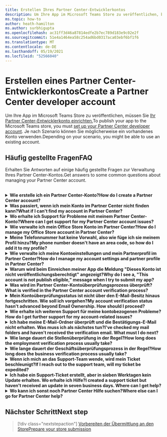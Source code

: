 ```yaml
---
title: Erstellen Ihres Partner Center-Entwicklerkontos
description: Um Ihre App im Microsoft Teams Store zu veröffentlichen, benötigen Sie ein Partner Center-Entwicklerkonto.
ms.topic: how-to
author: heath-hamilton
ms.author: surbhigupta
ms.openlocfilehash: ac31ff3d46a87814edfe2b7ec789d183e9c02e2f
ms.sourcegitcommit: 51e4a1464ea58c254ad6bd0317aca03ebf6bf1f6
ms.translationtype: MT
ms.contentlocale: de-DE
ms.lasthandoff: 05/19/2021
ms.locfileid: "52566040"
---
```

# <a name="create-a-partner-center-developer-account"></a><span data-ttu-id="db0e6-103">Erstellen eines Partner Center-Entwicklerkontos</span><span class="sxs-lookup"><span data-stu-id="db0e6-103">Create a Partner Center developer account</span></span>

<span data-ttu-id="db0e6-104">Um Ihre App im Microsoft Teams Store zu veröffentlichen, müssen Sie [Ihr Partner Center-Entwicklerkonto einrichten.](/office/dev/store/open-a-developer-account)</span><span class="sxs-lookup"><span data-stu-id="db0e6-104">To publish your app to the Microsoft Teams store, you must [set up your Partner Center developer account](/office/dev/store/open-a-developer-account).</span></span> <span data-ttu-id="db0e6-105">Je nach Szenario können Sie möglicherweise ein vorhandenes Konto verwenden.</span><span class="sxs-lookup"><span data-stu-id="db0e6-105">Depending on your scenario, you might be able to use an existing account.</span></span>

## <a name="faq"></a><span data-ttu-id="db0e6-106">Häufig gestellte Fragen</span><span class="sxs-lookup"><span data-stu-id="db0e6-106">FAQ</span></span>

<span data-ttu-id="db0e6-107">Erhalten Sie Antworten auf einige häufig gestellte Fragen zur Verwaltung Ihres Partner Center-Kontos.</span><span class="sxs-lookup"><span data-stu-id="db0e6-107">Get answers to some common questions about managing your Partner Center account.</span></span>

<br>

<details>

<summary><span data-ttu-id="db0e6-108"><b>Wie erstelle ich ein Partner Center-Konto?</b></span><span class="sxs-lookup"><span data-stu-id="db0e6-108"><b>How do I create a Partner Center account?</b></span></span></summary>

<span data-ttu-id="db0e6-109">Sie können ein Partner Center-Konto auf eine der folgenden Arten erstellen:</span><span class="sxs-lookup"><span data-stu-id="db0e6-109">You can create a Partner Center account one of the following ways:</span></span>

* <span data-ttu-id="db0e6-110">Wenn Sie noch nicht mit Partner Center vertraut sind und kein Microsoft Network-Konto haben, [erstellen Sie ein Konto auf der Partner Center-Registrierungsseite](/office/dev/store/open-a-developer-account#create-an-account-using-the-partner-center-enrollment-page).</span><span class="sxs-lookup"><span data-stu-id="db0e6-110">If you're new to Partner Center and don't have a Microsoft Network Account, [create an account using the Partner Center enrollment page](/office/dev/store/open-a-developer-account#create-an-account-using-the-partner-center-enrollment-page).</span></span>
* <span data-ttu-id="db0e6-111">Wenn Sie bereits im Microsoft Partner Network registriert sind, [erstellen Sie ein Konto direkt aus dem Partner Center mithilfe vorhandener Microsoft Partner Center-Registrierungen](/office/dev/store/open-a-developer-account#create-an-account-using-an-existing-partner-center-enrollment).</span><span class="sxs-lookup"><span data-stu-id="db0e6-111">If you're already enrolled in the Microsoft Partner Network, [create an account directly from Partner Center using existing Microsoft Partner Center enrollments](/office/dev/store/open-a-developer-account#create-an-account-using-an-existing-partner-center-enrollment).</span></span>

<br>

</details>

<details>

<summary><span data-ttu-id="db0e6-112"><b>Was passiert, wenn ich mein Konto im Partner Center nicht finden kann?</b></span><span class="sxs-lookup"><span data-stu-id="db0e6-112"><b>What if I can't find my account in Partner Center?</b></span></span></summary>

<span data-ttu-id="db0e6-113">Öffnen Sie ein [Partner Center-Supportticket,](https://partner.microsoft.com/support/v2/?stage=1) und wählen Sie Folgendes aus:</span><span class="sxs-lookup"><span data-stu-id="db0e6-113">Open a [Partner Center support ticket](https://partner.microsoft.com/support/v2/?stage=1) and select the following:</span></span>

| <span data-ttu-id="db0e6-114">Menü</span><span class="sxs-lookup"><span data-stu-id="db0e6-114">Menu</span></span> | <span data-ttu-id="db0e6-115">Option</span><span class="sxs-lookup"><span data-stu-id="db0e6-115">Option</span></span> |
| -------   | -------  |
|<span data-ttu-id="db0e6-116">Kategorie</span><span class="sxs-lookup"><span data-stu-id="db0e6-116">Category</span></span>| <span data-ttu-id="db0e6-117">Kommerzieller Marktplatz</span><span class="sxs-lookup"><span data-stu-id="db0e6-117">Commercial Marketplace</span></span>|
| <span data-ttu-id="db0e6-118">Thema</span><span class="sxs-lookup"><span data-stu-id="db0e6-118">Topic</span></span> | <span data-ttu-id="db0e6-119">Allgemeine Marketplace-Hilfe und Anleitungen</span><span class="sxs-lookup"><span data-stu-id="db0e6-119">General Marketplace Help and How-to questions</span></span> |
| <span data-ttu-id="db0e6-120">Subtopic</span><span class="sxs-lookup"><span data-stu-id="db0e6-120">Subtopic</span></span>| <span data-ttu-id="db0e6-121">Office-Add-In</span><span class="sxs-lookup"><span data-stu-id="db0e6-121">Office add-in</span></span> |

<br>

</details>

<details>

<summary><span data-ttu-id="db0e6-122"><b>Wo erhalte ich Support für Probleme mit meinem Partner Center-Konto?</b></span><span class="sxs-lookup"><span data-stu-id="db0e6-122"><b>Where can I get support for my Partner Center account issues?</b></span></span></summary>

<span data-ttu-id="db0e6-123">Besuchen Sie die Supportseite des [Herausgebers,](https://aka.ms/marketplacepublishersupport) um nach Ihrem Problem zu suchen.</span><span class="sxs-lookup"><span data-stu-id="db0e6-123">Visit the [publishers support page](https://aka.ms/marketplacepublishersupport) to search for your issue.</span></span> <span data-ttu-id="db0e6-124">Wenn die Anleitung nicht hilfreich ist, erstellen Sie ein [Partner Center-Supportticket](/azure/marketplace/partner-center-portal/support#how-to-open-a-support-ticket).</span><span class="sxs-lookup"><span data-stu-id="db0e6-124">If the guidance isn't helpful, create a [Partner Center support ticket](/azure/marketplace/partner-center-portal/support#how-to-open-a-support-ticket).</span></span>

<br>

</details>

<details>

<summary><span data-ttu-id="db0e6-125"><b>Wie verwalte ich mein Office Store Konto im Partner Center?</b></span><span class="sxs-lookup"><span data-stu-id="db0e6-125"><b>How do I manage my Office Store account in Partner Center?</b></span></span></summary>

<span data-ttu-id="db0e6-126">Weitere Informationen finden Sie unter [Verwalten Ihres Kontos über das Partner Center.](/office/dev/store/manage-account-settings-and-profile)</span><span class="sxs-lookup"><span data-stu-id="db0e6-126">See [manage your account through Partner Center](/office/dev/store/manage-account-settings-and-profile) for information.</span></span>

<br>

</details>

<details>

<summary><span data-ttu-id="db0e6-127"><b>Meine Telefonnummer hat keine Vorwahl, also wie füge ich sie meinem Profil hinzu?</b></span><span class="sxs-lookup"><span data-stu-id="db0e6-127"><b>My phone number doesn't have an area code, so how do I add it to my profile?</b></span></span></summary>

<span data-ttu-id="db0e6-128">Die Telefonnummer besteht aus drei Teilen: Ländervorwahl, Vorwahl und Telefonnummer.</span><span class="sxs-lookup"><span data-stu-id="db0e6-128">The phone number has three parts: country code, area code, and telephone number.</span></span> <span data-ttu-id="db0e6-129">Wenn Ihre Telefonnummer keine Vorwahl enthält, lassen Sie das zweite Feld leer und schließen Sie das dritte Feld aus.</span><span class="sxs-lookup"><span data-stu-id="db0e6-129">If your phone number doesn't include an area code, leave the second box empty and complete the third box.</span></span>

<br>

</details>

<details>

<summary><span data-ttu-id="db0e6-130"><b>Wie verwalte ich meine Kontoeinstellungen und mein Partnerprofil im Partner Center?</b></span><span class="sxs-lookup"><span data-stu-id="db0e6-130"><b>How do I manage my account settings and partner profile in Partner Center?</b></span></span></summary>

<span data-ttu-id="db0e6-131">Weitere Informationen finden Sie unter Verwalten von [Kontoeinstellungen und Profilinformationen.](/windows/uwp/publish/manage-account-settings-and-profile#additional-settings-and-info)</span><span class="sxs-lookup"><span data-stu-id="db0e6-131">See [manage account settings and profile info](/windows/uwp/publish/manage-account-settings-and-profile#additional-settings-and-info) for information.</span></span>

<br>

</details>

<details>

<summary><span data-ttu-id="db0e6-132"><b>Warum wird beim Einreichen meiner App die Meldung "Dieses Konto ist nicht veröffentlichungsberechtigt" angezeigt?</b></span><span class="sxs-lookup"><span data-stu-id="db0e6-132"><b>Why do I see a, "This account is not publish eligible," message when I try to submit my app?</b></span></span></summary>

<span data-ttu-id="db0e6-133">Sie haben diese Fehlermeldung erhalten, da der Status der [Kontoüberprüfung](/partner-center/verification-responses) aussteht.</span><span class="sxs-lookup"><span data-stu-id="db0e6-133">You received this error message because your [account verification status](/partner-center/verification-responses) is pending.</span></span> <span data-ttu-id="db0e6-134">Überprüfen Sie Ihren Status im Partner [Center-Dashboard](https://partner.microsoft.com/dashboard).</span><span class="sxs-lookup"><span data-stu-id="db0e6-134">Check your status in the Partner Center [dashboard](https://partner.microsoft.com/dashboard).</span></span> <span data-ttu-id="db0e6-135">Wählen Sie das **Symbol für Einstellungen-Getriebe** aus, und wählen Sie **Entwicklereinstellungen > Konto> Kontoeinstellungen** aus.</span><span class="sxs-lookup"><span data-stu-id="db0e6-135">Select the **Settings** gear icon and choose **Developer settings > Account > Account settings**.</span></span>

![Partner Center-Verifizierungsstatus](~/assets/images/partner-center-verification-status.png)

<br>

</details>

<details>

<summary><span data-ttu-id="db0e6-137"><b>Was wird im Partner Center-Kontoüberprüfungsprozess überprüft?</b></span><span class="sxs-lookup"><span data-stu-id="db0e6-137"><b>What is verified in the Partner Center account verification process?</b></span></span></summary>

<span data-ttu-id="db0e6-138">Es gibt drei Verifizierungsbereiche, **E-Mail Ownership**, **Beschäftigung** und **Business**.</span><span class="sxs-lookup"><span data-stu-id="db0e6-138">There are three verification areas, **Email Ownership**, **Employment**, and **Business**.</span></span> <span data-ttu-id="db0e6-139">Weitere Informationen finden Sie unter [Überprüft und wie Sie reagieren.](/partner-center/verification-responses#what-is-verified-and-how-to-respond)</span><span class="sxs-lookup"><span data-stu-id="db0e6-139">For more information, see [what is verified and how to respond](/partner-center/verification-responses#what-is-verified-and-how-to-respond).</span></span>

<span data-ttu-id="db0e6-140">Wenn Sie der primäre Kontakt, der globale Administrator oder der Kontoadministrator sind, können Sie den Überprüfungsstatus überwachen und den Fortschritt auf Ihrer Profilseite verfolgen.</span><span class="sxs-lookup"><span data-stu-id="db0e6-140">If you're the primary contact, global admin, or account admin, you can monitor verification status and track progress on your profile page.</span></span>

<span data-ttu-id="db0e6-141">Sobald der Überprüfungsprozess abgeschlossen ist, ändert sich der Status Ihrer Registrierung auf der Profilseite von *ausstehend* zu *autorisiert.*</span><span class="sxs-lookup"><span data-stu-id="db0e6-141">Once verification process is complete, the status of your enrollment on the profile page changes from *pending* to *authorized*.</span></span> <span data-ttu-id="db0e6-142">Der primäre Kontakt erhält dann innerhalb weniger Werktage eine E-Mail von Microsoft.</span><span class="sxs-lookup"><span data-stu-id="db0e6-142">The primary contact then receives an email from Microsoft within a few business days.</span></span>

<br>

</details>

<details>

<summary><span data-ttu-id="db0e6-143"><b>Mein Kontoüberprüfungsstatus ist nicht über den E-Mail-Besitz hinaus fortgeschritten. Wie soll ich vorgehen?</b></span><span class="sxs-lookup"><span data-stu-id="db0e6-143"><b>My account verification status hasn't advanced beyond Email Ownership. How should I proceed?</b></span></span></summary>

<span data-ttu-id="db0e6-144">Während des **E-Mail-Besitzüberprüfungsprozesses** wird eine Bestätigungs-E-Mail an den primären Kontakt gesendet.</span><span class="sxs-lookup"><span data-stu-id="db0e6-144">During the **Email Ownership** verification process, a verification email is sent to the primary contact.</span></span> <span data-ttu-id="db0e6-145">Überprüfen Sie Ihren primären Kontakt-Posteingang auf eine E-Mail von **maccount@microsoft.com** mit der Betreffzeile **Aktion erforderlich: Überprüfen Sie Ihr E-Mail-Konto bei Microsoft** und schließen Sie den E-Mail-Überprüfungsprozess ab.</span><span class="sxs-lookup"><span data-stu-id="db0e6-145">Check your primary contact inbox for an email from **maccount@microsoft.com** with the subject line **Action needed: Verify your email account with Microsoft** and complete the email verification process.</span></span> <span data-ttu-id="db0e6-146">Die Bestätigungs-E-Mail wird an die Adresse gesendet, die in den Einstellungen Ihres Partner Center-Kontos aufgeführt ist.</span><span class="sxs-lookup"><span data-stu-id="db0e6-146">The verification email is sent to the address listed on your Partner Center account settings.</span></span>

<span data-ttu-id="db0e6-147">Erinnern Sie sich an den E-Mail-Verifizierungsprozess:</span><span class="sxs-lookup"><span data-stu-id="db0e6-147">Remember the following about the email verification process:</span></span>

* <span data-ttu-id="db0e6-148">Der E-Mail-Verifizierungslink ist nur sieben Tage gültig.</span><span class="sxs-lookup"><span data-stu-id="db0e6-148">The email verification link is only valid for seven days.</span></span>
* <span data-ttu-id="db0e6-149">Sie können die erneute E-Mail-Nachricht beantragen, indem Sie Die Profilseite Ihres Partners besuchen und den **E-Mail-Link "Bestätigungsbestätigung erneut senden"** auswählen.</span><span class="sxs-lookup"><span data-stu-id="db0e6-149">You can request to resend the email by visiting your partner profile page and selecting the **Resend verification email** link.</span></span>
* <span data-ttu-id="db0e6-150">Um sicherzustellen, dass Sie die E-Mail erhalten, **microsoft.com** als sichere Domain und überprüfen Sie Ihre Junk-E-Mail-Ordner.</span><span class="sxs-lookup"><span data-stu-id="db0e6-150">To ensure you receive the email, safe-list **microsoft.com** as a secure domain and check your junk email folders.</span></span>

<br>

</details>

<details>

<summary><span data-ttu-id="db0e6-151"><b>Wie erhalte ich weiteren Support für meine kontobezogenen Probleme?</b></span><span class="sxs-lookup"><span data-stu-id="db0e6-151"><b>How do I get further support for my account-related issues?</b></span></span></summary>

<span data-ttu-id="db0e6-152">Weitere Informationen finden Sie [unter Support für das Commercial Marketplace-Programm im Partner Center.](/azure/marketplace/partner-center-portal/support)</span><span class="sxs-lookup"><span data-stu-id="db0e6-152">See [support for the Commercial Marketplace program in Partner Center](/azure/marketplace/partner-center-portal/support) for information.</span></span>

<br>

</details>

<details>

<summary><span data-ttu-id="db0e6-153"><b>Ich habe meine E-Mail-Ordner überprüft und die Bestätigungs-E-Mail nicht erhalten. Was muss ich als nächstes tun?</b></span><span class="sxs-lookup"><span data-stu-id="db0e6-153"><b>I've checked my mail folders and haven't received the verification email. What must I do next?</b></span></span></summary>

<span data-ttu-id="db0e6-154">Versuchen Sie, das Problem durch folgende Maßnahme zu beheben:</span><span class="sxs-lookup"><span data-stu-id="db0e6-154">Try the following:</span></span>

* <span data-ttu-id="db0e6-155">Überprüfen Sie Ihren Junk- oder Spam-Ordner.</span><span class="sxs-lookup"><span data-stu-id="db0e6-155">Check your junk or spam folder.</span></span>
* <span data-ttu-id="db0e6-156">Löschen Sie den Browsercache, wechseln Sie zum Partner Center-Kontodashboard, und wählen Sie **Bestätigungs-E-Mail** erneut senden aus.</span><span class="sxs-lookup"><span data-stu-id="db0e6-156">Clear the browser cache, go to your Partner Center account dashboard, and select **Resend verification email**.</span></span>
* <span data-ttu-id="db0e6-157">Versuchen Sie, über einen anderen Browser auf den **E-Mail-Link "Überprüfung erneut senden"** zuzugreifen.</span><span class="sxs-lookup"><span data-stu-id="db0e6-157">Try accessing the **Resend verification email** link from a different browser.</span></span>
* <span data-ttu-id="db0e6-158">Arbeiten Sie mit Ihrer IT-Abteilung zusammen, um sicherzustellen, dass die Bestätigungs-E-Mails nicht von Ihrem E-Mail-Server blockiert werden.</span><span class="sxs-lookup"><span data-stu-id="db0e6-158">Work with your IT department to ensure that the verification emails are not blocked by your email server.</span></span>
* <span data-ttu-id="db0e6-159">Passen Sie den Spam-Filter Ihres Servers an, um alle E-Mails von **maccount@microsoft.com zuzulassen** oder sicher aufzulisten.</span><span class="sxs-lookup"><span data-stu-id="db0e6-159">Adjust your server's spam filter to allow or safe-list all emails from **maccount@microsoft.com**.</span></span>

<br>

</details>

<details>

<summary><span data-ttu-id="db0e6-160"><b>Wie lange dauert die Stellenüberprüfung in der Regel?</b></span><span class="sxs-lookup"><span data-stu-id="db0e6-160"><b>How long does the employment verification process usually take?</b></span></span></summary>

<span data-ttu-id="db0e6-161">Wenn alle übermittelten Details korrekt sind, dauert der Prozess der Arbeitsüberprüfung etwa zwei Stunden.</span><span class="sxs-lookup"><span data-stu-id="db0e6-161">If all the submitted details are correct, the employment verification process takes about two hours to complete.</span></span>

<br>

</details>

<details>

<summary><span data-ttu-id="db0e6-162"><b>Wie lange dauert der Geschäftsüberprüfungsprozess in der Regel?</b></span><span class="sxs-lookup"><span data-stu-id="db0e6-162"><b>How long does the business verification process usually take?</b></span></span></summary>

<span data-ttu-id="db0e6-163">Wenn alle erforderlichen Dokumente übermittelt werden, dauert die Geschäftsüberprüfung ein bis zwei Werktage.</span><span class="sxs-lookup"><span data-stu-id="db0e6-163">If all the required documents are submitted, business verification takes one to two business days to complete.</span></span>

<br>

</details>

<details>

<summary><span data-ttu-id="db0e6-164"><b>Wenn ich mich an das Support-Team wende, wird mein Ticket beschleunigt?</b></span><span class="sxs-lookup"><span data-stu-id="db0e6-164"><b>If I reach out to the support team, will my ticket be expedited?</b></span></span></summary>

<span data-ttu-id="db0e6-165">Support-Tickets werden in einer Woche gelöst.</span><span class="sxs-lookup"><span data-stu-id="db0e6-165">Support tickets get resolved in a week.</span></span> <span data-ttu-id="db0e6-166">Suchen Sie nach Aktualisierungen, die an die E-Mail gesendet wurden, die Sie beim Erstellen des Supporttickets angegeben haben.</span><span class="sxs-lookup"><span data-stu-id="db0e6-166">Check for updates sent to the email you provided when creating the support ticket.</span></span>

<br>

</details>

<details>

<summary><span data-ttu-id="db0e6-167"><b>Ich habe ein Support-Ticket erstellt, aber in sieben Werktagen kein Update erhalten. Wo erhalte ich Hilfe?</b></span><span class="sxs-lookup"><span data-stu-id="db0e6-167"><b>I created a support ticket but haven't received an update in seven business days. Where can I get help?</b></span></span></summary>

<span data-ttu-id="db0e6-168">Senden Sie eine E-Mail mit den folgenden Angaben an <a href="mailto:teamsubm@microsoft.com">teamsubm@microsoft.com:</a></span><span class="sxs-lookup"><span data-stu-id="db0e6-168">Send an email to <a href="mailto:teamsubm@microsoft.com">teamsubm@microsoft.com</a> with the following details:</span></span>

* <span data-ttu-id="db0e6-169">**Betreffzeile**: Partner Center-Kontoproblem für *<your app name>* .</span><span class="sxs-lookup"><span data-stu-id="db0e6-169">**Subject Line**: Partner Center Account Issue for *<your app name>*.</span></span>
* <span data-ttu-id="db0e6-170">**E-Mail-Text**:</span><span class="sxs-lookup"><span data-stu-id="db0e6-170">**Email body**:</span></span>
    * <span data-ttu-id="db0e6-171">Support-Ticketnummer.</span><span class="sxs-lookup"><span data-stu-id="db0e6-171">Support ticket number.</span></span>
    * <span data-ttu-id="db0e6-172">Ihre Verkäufer-ID.</span><span class="sxs-lookup"><span data-stu-id="db0e6-172">Your seller ID.</span></span>
    * <span data-ttu-id="db0e6-173">Ein Screenshot des Problems (wenn möglich).</span><span class="sxs-lookup"><span data-stu-id="db0e6-173">A screenshot of the issue (if possible).</span></span>

<br>

</details>

<details>

<summary><span data-ttu-id="db0e6-174"><b>Wo kann ich sonst noch Partner Center Hilfe suchen?</b></span><span class="sxs-lookup"><span data-stu-id="db0e6-174"><b>Where else can I go for Partner Center help?</b></span></span></summary>

<span data-ttu-id="db0e6-175">Die folgenden Ressourcen können auch unterstützen:</span><span class="sxs-lookup"><span data-stu-id="db0e6-175">The following resources can also assist:</span></span>

* <span data-ttu-id="db0e6-176">[Microsoft 365 App-Einreichung FAQ](/office/dev/store/appsource-submission-faq).</span><span class="sxs-lookup"><span data-stu-id="db0e6-176">[Microsoft 365 app submission FAQ](/office/dev/store/appsource-submission-faq).</span></span>
* <span data-ttu-id="db0e6-177">[Kommerzielle Marktplatzdokumentation](/azure/marketplace/).</span><span class="sxs-lookup"><span data-stu-id="db0e6-177">[Commercial marketplace documentation](/azure/marketplace/).</span></span>

<br>

</details>

## <a name="next-step"></a><span data-ttu-id="db0e6-178">Nächster Schritt</span><span class="sxs-lookup"><span data-stu-id="db0e6-178">Next step</span></span>

> [!div class="nextstepaction"]
> [<span data-ttu-id="db0e6-179">Vorbereiten der Übermittlung an den Store</span><span class="sxs-lookup"><span data-stu-id="db0e6-179">Prepare your store submission</span></span>](~/concepts/deploy-and-publish/appsource/prepare/submission-checklist.md)
